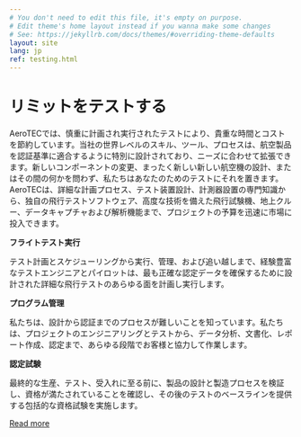 ```yaml
---
# You don't need to edit this file, it's empty on purpose.
# Edit theme's home layout instead if you wanna make some changes
# See: https://jekyllrb.com/docs/themes/#overriding-theme-defaults
layout: site
lang: jp
ref: testing.html
---
```


# リミットをテストする

AeroTECでは、慎重に計画され実行されたテストにより、貴重な時間とコストを節約しています。当社の世界レベルのスキル、ツール、プロセスは、航空製品を認証基準に適合するように特別に設計されており、ニーズに合わせて拡張できます。新しいコンポーネントの変更、まったく新しい新しい航空機の設計、またはその間の何かを問わず、私たちはあなたのためのテストにそれを置きます。 AeroTECは、詳細な計画プロセス、テスト装置設計、計測器設置の専門知識から、独自の飛行テストソフトウェア、高度な技術を備えた飛行試験機、地上クルー、データキャプチャおよび解析機能まで、プロジェクトの予算を迅速に市場に投入できます。

**フライトテスト実行**

テスト計画とスケジューリングから実行、管理、および追い越しまで、経験豊富なテストエンジニアとパイロットは、最も正確な認定データを確保するために設計された詳細な飛行テストのあらゆる面を計画し実行します。

**プログラム管理**

私たちは、設計から認証までのプロセスが難しいことを知っています。私たちは、プロジェクトのエンジニアリングとテストから、データ分析、文書化、レポート作成、認定まで、あらゆる段階でお客様と協力して作業します。

**認定試験**

最終的な生産、テスト、受入れに至る前に、製品の設計と製造プロセスを検証し、資格が満たされていることを確認し、その後のテストのベースラインを提供する包括的な資格試験を実施します。


<div class="button_small">
  <a href="#">Read more</a>
</div><!--close button_small-->
